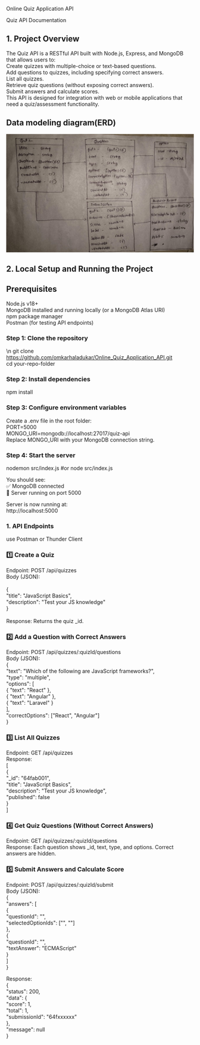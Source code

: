 Online Quiz Application API

Quiz API Documentation
## 1. Project Overview

The Quiz API is a RESTful API built with Node.js, Express, and MongoDB that allows users to:<br>
Create quizzes with multiple-choice or text-based questions.<br>
Add questions to quizzes, including specifying correct answers.<br>
List all quizzes.<br>
Retrieve quiz questions (without exposing correct answers).<br>
Submit answers and calculate scores.<br>
This API is designed for integration with web or mobile applications that need a quiz/assessment functionality.<br>

## Data modeling diagram(ERD)
![model](<WhatsApp Image 2025-10-02 at 12.54.59_779ba22b.jpg>)

## 2. Local Setup and Running the Project
## Prerequisites

Node.js v18+<br>
MongoDB installed and running locally (or a MongoDB Atlas URI)<br>
npm package manager<br>
Postman (for testing API endpoints)<br>

### Step 1: Clone the repository
\n git clone https://github.com/omkarhaladukar/Online_Quiz_Application_API.git<br>
cd your-repo-folder

### Step 2: Install dependencies
npm install

### Step 3: Configure environment variables
Create a .env file in the root folder:<br>
PORT=5000<br>
MONGO_URI=mongodb://localhost:27017/quiz-api<br>
Replace MONGO_URI with your MongoDB connection string.

### Step 4: Start the server
nodemon src/index.js
#or
node src/index.js

You should see:<br>
✅ MongoDB connected<br>
🚀 Server running on port 5000

Server is now running at:<br>
http://localhost:5000

### 1. API Endpoints
use Postman or Thunder Client

### 1️⃣ Create a Quiz

Endpoint: POST /api/quizzes<br>
Body (JSON):<br>
<br>
{<br>
  "title": "JavaScript Basics",<br>
  "description": "Test your JS knowledge"<br>
}<br>
<br>
Response: Returns the quiz _id.

### 2️⃣ Add a Question with Correct Answers

Endpoint: POST /api/quizzes/:quizId/questions<br>
Body (JSON):
<br>
{<br>
  "text": "Which of the following are JavaScript frameworks?",<br>
  "type": "multiple",<br>
  "options": [<br>
    { "text": "React" },<br>
    { "text": "Angular" },<br>
    { "text": "Laravel" }<br>
  ],<br>
  "correctOptions": ["React", "Angular"]<br>
}


### 3️⃣ List All Quizzes

Endpoint: GET /api/quizzes<br>
Response:
<br>
[<br>
  {<br>
    "_id": "64fab001",<br>
    "title": "JavaScript Basics",<br>
    "description": "Test your JS knowledge",<br>
    "published": false<br>
  }<br>
]

### 4️⃣ Get Quiz Questions (Without Correct Answers)

Endpoint: GET /api/quizzes/:quizId/questions<br>
Response: Each question shows _id, text, type, and options. Correct answers are hidden.

### 5️⃣ Submit Answers and Calculate Score

Endpoint: POST /api/quizzes/:quizId/submit<br>
Body (JSON):
<br>
{<br>
  "answers": [<br>
    {<br>
      "questionId": "<questionId>",<br>
      "selectedOptionIds": ["<optionId1>", "<optionId2>"]<br>
    },<br>
    {<br>
      "questionId": "<textQuestionId>",<br>
      "textAnswer": "ECMAScript"<br>
    }<br>
  ]<br>
}
<br>

Response:
<br>
{<br>
  "status": 200,<br>
  "data": {<br>
    "score": 1,<br>
    "total": 1,<br>
    "submissionId": "64fxxxxxx"<br>
  },<br>
  "message": null<br>
}<br>